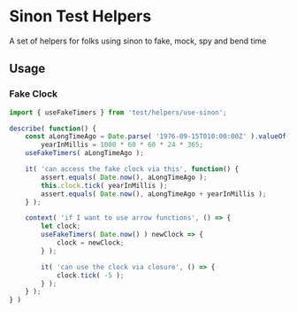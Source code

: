 # Sinon Test Helpers
A set of helpers for folks using sinon to fake, mock, spy and bend time

## Usage

### Fake Clock
```js
import { useFakeTimers } from 'test/helpers/use-sinon';

describe( function() {
	const aLongTimeAgo = Date.parse( '1976-09-15T010:00:00Z' ).valueOf(),
		yearInMillis = 1000 * 60 * 60 * 24 * 365;
	useFakeTimers( aLongTimeAgo );

	it( 'can access the fake clock via this', function() {
		assert.equals( Date.now(), aLongTimeAgo );
		this.clock.tick( yearInMillis );
		assert.equals( Date.now(), aLongTimeAgo + yearInMillis );
	} );

	context( 'if I want to use arrow functions', () => {
		let clock;
		useFakeTimers( Date.now() ) newClock => {
			clock = newClock;
		} );

		it( 'can use the clock via closure', () => {
			clock.tick( -5 );
		} );
	} );
} )

```
